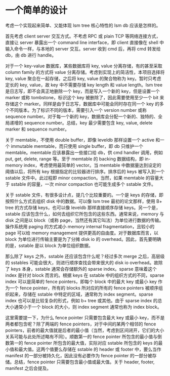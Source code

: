 
# 一个简单的设计


考虑一个实现起来简单、又能体现 lsm tree 核心特性的 lsm db 应该是怎样的。


首先考虑 client server 交互方式。不考虑 RPC 或 plain TCP 等网络连接方式，直接让 server 暴露出一个 command line interface，即 client 直接像在 shell 中输入命令一样，与本地的 server 交互。server 收到 cmd 后，再将 cmd 转发给 db，由 db 进行 handle。


对于一个 key-value 数据库，某些数据库将 key, value 分离存储，有的甚至采取 column family 的方式将 value 分离存储。考虑到实现上的简洁性，本项目选择将 key, value 聚合在一起存储，之后将 key, value 的聚合物称为 key。暂时只考虑定长的 key, value，故 key 中不需要存储 key length 和 value length。lsm tree 是日志写，即不会真正地删除一个 key，而是写入一个新的 key，但是设置一个 marker 或称 tombstone，标识这个 key 被删除了，因此需要使用至少一个 bit 来存储这个 marker。同样是由于日志写，数据库中可能会同时存在同一个 key 的多个不同版本。为了标识不同的版本，需要引入一个 version number 或称 sequence number。对于每一个新的 key，数据库会分配一个新的、独特的、全局递增的 sequence number。总结，key 最少需要包含 key, value, delete marker 和 sequence number。


关于 memtable，不使用 double buffer，即像 leveldb 那样设置一个 active 和一个 immutable memtable，而只使用 single buffer，即 db 只维护一个 memtable。memtable 应该暴露出一些接口给 db，供 cmd handler 调用，例如 put, get, delete, range 等。至于 memtable 的 backing 数据结构，即 in-memory index，考虑使用最简单的 vector。当 memtable 中数据量达到设定的阈值以后，将所有 key 根据指定的比较器进行排序。排序后的 keys 被写入到一个 sstable 文件中。此过程即 minor compaction。当然，如果 memtable 的容量大于 sstable 的容量，一次 minor compaction 也可能生成多个 sstable 文件。


关于 sstable 文件，有很多设计点，提几个比较重要的。一个是 keys 的存储，即按照什么方式去组织 disk 中的数据。可以像 lsm tree 最初的论文那样，使用 B+ tree 的方式存储 keys，也可以像 leveldb 那样直接顺序存储 keys。另一个是，sstable 应该包含什么，如何去组织它所包含的这些东西。通常来说，memory 与 disk 之间是以 block（或称 page，当然还有其它叫法）为单位进行数据的传输。操作系统用 paging 的方式减小 memory internal fragmentation，且较小的 page 可以给 memory management 提供更高的自由度。对于数据库而言，以 block 为单位进行传输主要是为了分摊 disk io 的 overhead。因此，首先要明确的是，sstable 是以 block 为单位组织数据。


那么除了 keys 之外，sstable 还应该包含什么呢？经过多次 merge 之后，高层级的 sstables 可能会很大，则进行顺序查找会带来很大的 disk io overhead。故除了 keys 本身，sstable 通常会存储额外的 sparse index。sparse 意味着这个 index 是针对 block 而言的。根据 keys 在 sstable 中的组织方式的不同，sparse index 可以是简单的 fence pointers，即每个 block 中的最大 key 或最小 key 作为一个 fence pointer，所有的 blocks 所对应的所有的 fence pointers 被顺序组织起来，存储在 sstable 中特定的区域，通常称为 index segment。sparse index 也可以是比较复杂的形式，例如 b+ tree 或其他。由于 sparse index 的总大小通常小于一个 block 的大小，则 index segment 通常也称为 index block。


这里需要提一下，为什么 fence pointer 只需要包含最大 key 或最小 key，而不是两者都包含呢？除了两端的 fence pointers，对于中间的某两个相邻的 fence pointers，前者的最大值就是后者的最小值（当然，考虑到区间闭开，它们的大小关系可能与此处所述略有不同）。顺数第一的 fence pointer 所包含的最小值与倒数第一的 fence pointer 所包含的最大值，实际对应 sstable 所包含的 keys 的最小值和最大值。这两个值要么存储在 sstable 的 header 或 footer 中，要么当作 manifest 的一部分被持久化，因此没有必要作为 fence pointer 的一部分被存储。总结，fence pointer 只需要包含最小值或最大值。关于 header, footer, manifest 之后会提及。

